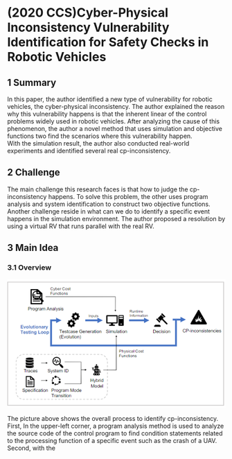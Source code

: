 # (2020 CCS)Cyber-Physical Inconsistency Vulnerability Identification for Safety Checks in Robotic Vehicles
## 1 Summary
In this paper, the author identified a new type of vulnerability for robotic vehicles, the cyber-physical inconsistency. The author explained the reason why this vulnerability happens is that the inherent linear of the control problems widely used in robotic vehicles.  After analyzing the cause of this phenomenon, the author a novel method that uses simulation and objective functions two find the scenarios where this vulnerability happen.  
With the simulation result, the author also conducted real-world experiments and identified several real cp-inconsistency. 
## 2 Challenge
The main challenge this research faces is that how to judge the cp-inconsistency happens. To solve this problem, the other uses program analysis and system identification to construct two objective functions.  
Another challenge reside in what can we do to identify a specific event happens in the simulation environment. The author proposed a resolution by using a virtual RV that runs parallel with the real RV.
## 3 Main Idea
### 3.1 Overview

![overview](../images/wk3_overview.png)

The picture above shows the overall process to identify cp-inconsistency. First, In the upper-left corner, a program analysis method is used to analyze the source code of the control program to find condition statements related to the processing function of a specific event such as the crash of a UAV. Second, with the  